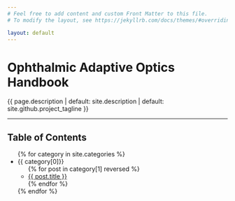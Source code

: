 ```yaml
---
# Feel free to add content and custom Front Matter to this file.
# To modify the layout, see https://jekyllrb.com/docs/themes/#overriding-theme-defaults

layout: default
---
```

<h1 class="display-4">Ophthalmic Adaptive Optics Handbook</h1>
<p class="lead">{{ page.description | default: site.description | default: site.github.project_tagline }}</p>
<hr />

## Table of Contents

<ul>
{% for category in site.categories %}
    <li>
    {{ category[0]}} 
        <ul>
    {% for post in category[1] reversed %}
        <li>
        <a class="" href="{{ post.url | prepend:site.baseurl }}">{{ post.title }}</a>
        </li>
    {% endfor %}
        </ul>
    </li>
{% endfor %}
</ul>